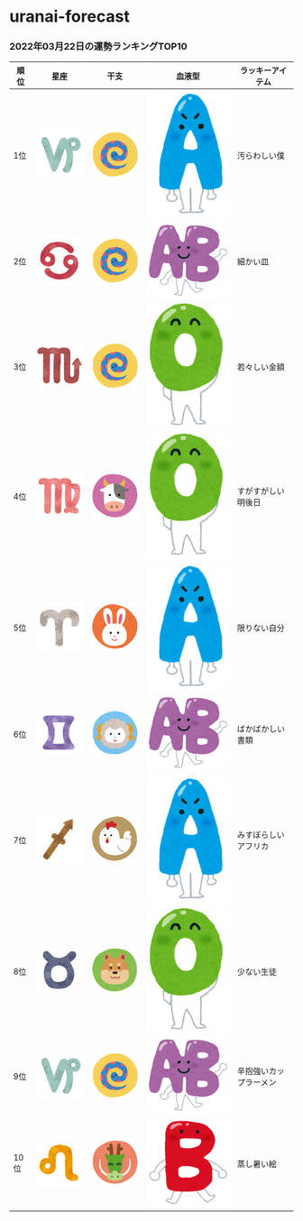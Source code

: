 # uranai-forecast

### 2022年03月22日の運勢ランキングTOP10
|順位|星座|干支|血液型|ラッキーアイテム|
|-----------|-----------|-----------|-----------|-----------|
|1位|<img src='imgs/sign/small/seiza_mark10_yagi.png'>|<img src='imgs/eto/small/eto_mark06_hebi.png'>|<img src='imgs/blood/small/ketsuekigata_a.png'>|汚らわしい僕|
|2位|<img src='imgs/sign/small/seiza_mark04_kani.png'>|<img src='imgs/eto/small/eto_mark06_hebi.png'>|<img src='imgs/blood/small/ketsuekigata_ab.png'>|細かい皿|
|3位|<img src='imgs/sign/small/seiza_mark08_sasori.png'>|<img src='imgs/eto/small/eto_mark06_hebi.png'>|<img src='imgs/blood/small/ketsuekigata_o.png'>|若々しい金額|
|4位|<img src='imgs/sign/small/seiza_mark06_otome.png'>|<img src='imgs/eto/small/eto_mark02_ushi.png'>|<img src='imgs/blood/small/ketsuekigata_o.png'>|すがすがしい明後日|
|5位|<img src='imgs/sign/small/seiza_mark01_ohitsuji.png'>|<img src='imgs/eto/small/eto_mark04_usagi.png'>|<img src='imgs/blood/small/ketsuekigata_a.png'>|限りない自分|
|6位|<img src='imgs/sign/small/seiza_mark03_futago.png'>|<img src='imgs/eto/small/eto_mark08_hitsuji.png'>|<img src='imgs/blood/small/ketsuekigata_ab.png'>|ばかばかしい書類|
|7位|<img src='imgs/sign/small/seiza_mark09_ite.png'>|<img src='imgs/eto/small/eto_mark10_tori.png'>|<img src='imgs/blood/small/ketsuekigata_a.png'>|みすぼらしいアフリカ|
|8位|<img src='imgs/sign/small/seiza_mark02_oushi.png'>|<img src='imgs/eto/small/eto_mark11_inu.png'>|<img src='imgs/blood/small/ketsuekigata_o.png'>|少ない生徒|
|9位|<img src='imgs/sign/small/seiza_mark10_yagi.png'>|<img src='imgs/eto/small/eto_mark06_hebi.png'>|<img src='imgs/blood/small/ketsuekigata_ab.png'>|辛抱強いカップラーメン|
|10位|<img src='imgs/sign/small/seiza_mark05_shishi.png'>|<img src='imgs/eto/small/eto_mark05_tatsu.png'>|<img src='imgs/blood/small/ketsuekigata_b.png'>|蒸し暑い絵|
